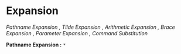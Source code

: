 # Expansion 
<i> Pathname Expansion , Tilde Expansion , Arithmetic Expansion , Brace Expansion , Parameter Expansion , Command Substitution </i>

<b>Pathname Expansion :</b> ``` * ``` 
